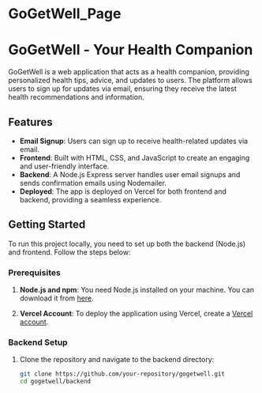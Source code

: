 # GoGetWell_Page
# GoGetWell - Your Health Companion

GoGetWell is a web application that acts as a health companion, providing personalized health tips, advice, and updates to users. The platform allows users to sign up for updates via email, ensuring they receive the latest health recommendations and information.

## Features

- **Email Signup**: Users can sign up to receive health-related updates via email.
- **Frontend**: Built with HTML, CSS, and JavaScript to create an engaging and user-friendly interface.
- **Backend**: A Node.js Express server handles user email signups and sends confirmation emails using Nodemailer.
- **Deployed**: The app is deployed on Vercel for both frontend and backend, providing a seamless experience.


## Getting Started

To run this project locally, you need to set up both the backend (Node.js) and frontend. Follow the steps below:

### Prerequisites

1. **Node.js and npm**: You need Node.js installed on your machine. You can download it from [here](https://nodejs.org/).

2. **Vercel Account**: To deploy the application using Vercel, create a [Vercel account](https://vercel.com/signup).

### Backend Setup

1. Clone the repository and navigate to the backend directory:

   ```bash
   git clone https://github.com/your-repository/gogetwell.git
   cd gogetwell/backend


